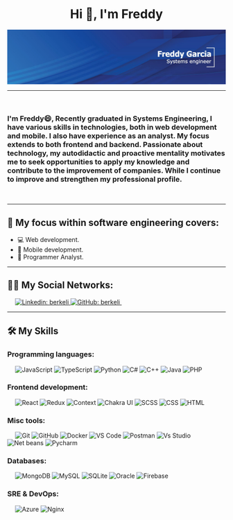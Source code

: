 <h1 align="center">Hi 👋, I'm Freddy</h1>

<img src="https://raw.githubusercontent.com/freddygm16/freddygm16/main/Portada linkeid.jpg" align="center" alt="berkeli header image">

-------------------

&emsp;
<h3 align="left">I'm Freddy😄, Recently graduated in Systems Engineering, I have various skills in technologies, both in web development and mobile. I also have experience as an analyst. My focus extends to both frontend and backend. Passionate about technology, my autodidactic and proactive mentality motivates me to seek opportunities to apply my knowledge and contribute to the improvement of companies. While I continue to improve and strengthen my professional profile.</h3>
&emsp;

-------------------

## 💪 My focus within software engineering covers:
- 💻 Web development.
- 📲 Mobile development.
- 📄 Programmer Analyst.
&emsp;

-------------------

## 👨‍💼 My Social Networks:
&emsp;
<a href="https://www.linkedin.com/in/freddy-garcia-mora-8b0518224/?locale=en_US">
    ![Linkedin: berkeli](https://img.shields.io/badge/-berkeli-blue?style=flat-square&logo=Linkedin&logoColor=white)
</a>
<a href="https://github.com/Freddygm16">
    ![GitHub: berkeli](https://img.shields.io/github/followers/berkeli?label=follow&style=social)
</a>
&emsp;

-------------------

## 🛠️ My Skills

### Programming languages:
&emsp;
![JavaScript](https://img.shields.io/badge/-JavaScript-000?&logo=JavaScript)
![TypeScript](https://img.shields.io/badge/-TypeScript-000?&logo=TypeScript&logoColor=007ACC)
![Python](https://img.shields.io/badge/-Python-000?&logo=Python)
![C#](https://img.shields.io/badge/-Csharp-000?&logo=Csharp)
![C++](https://img.shields.io/badge/-C++-000?&logo=Cplusplus)
![Java](https://img.shields.io/badge/-Java-000?&logo=Apachenetbeanside)
![PHP](https://img.shields.io/badge/-PHP-000?&logo=PHP)

### Frontend development:
&emsp;
![React](https://img.shields.io/badge/-React-000?&logo=React)
![Redux](https://img.shields.io/badge/-Redux-000?&logo=Redux)
![Context](https://img.shields.io/badge/-Redux-000?&logo=Redux)
![Chakra UI](https://img.shields.io/badge/-Chakra%20UI-000?&logo=Chakra-UI)
![SCSS](https://img.shields.io/badge/-SCSS-000?&logo=Sass)
![CSS](https://img.shields.io/badge/-CSS-000?&logo=CSS3)
![HTML](https://img.shields.io/badge/-HTML-000?&logo=HTML5)

### Misc tools:
&emsp;
![Git](https://img.shields.io/badge/-Git-000?&logo=Git)
![GitHub](https://img.shields.io/badge/-GitHub-000?&logo=GitHub)
![Docker](https://img.shields.io/badge/-Docker-000?&logo=Docker)
![VS Code](https://img.shields.io/badge/-VS%20Code-000?&logo=Visual-Studio-Code)
![Postman](https://img.shields.io/badge/-Postman-000?&logo=Postman)
![Vs Studio](https://img.shields.io/badge/-Visual%20Studio-000?&logo=visualstudio)
![Net beans](https://img.shields.io/badge/-Net%20Beans-000?&logo=Apachenetbeanside)
![Pycharm](https://img.shields.io/badge/-Pycharm-000?&logo=Pycharm)

### Databases:
&emsp;
![MongoDB](https://img.shields.io/badge/-MongoDB-000?&logo=MongoDB)
![MySQL](https://img.shields.io/badge/-MySQL-000?&logo=MySQL)
![SQLite](https://img.shields.io/badge/-SQLite-000?&logo=SQLite)
![Oracle](https://img.shields.io/badge/-Oracle-000?&logo=oracle)
![Firebase](https://img.shields.io/badge/-Firebase-000?&logo=firebase)

### SRE & DevOps:
&emsp;
![Azure](https://img.shields.io/badge/-Azure-000?&logo=Microsoft-Azure)
![Nginx](https://img.shields.io/badge/-Nginx-000?&logo=Nginx)
&emsp;

